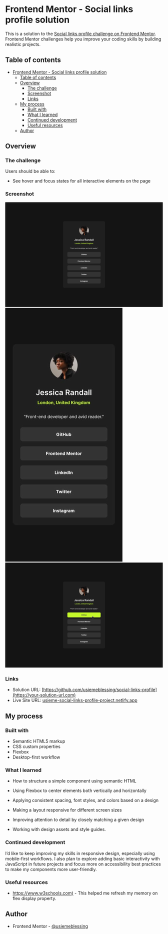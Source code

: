 # Frontend Mentor - Social links profile solution

This is a solution to the [Social links profile challenge on Frontend Mentor](https://www.frontendmentor.io/challenges/social-links-profile-UG32l9m6dQ). Frontend Mentor challenges help you improve your coding skills by building realistic projects.

## Table of contents

- [Frontend Mentor - Social links profile solution](#frontend-mentor---social-links-profile-solution)
  - [Table of contents](#table-of-contents)
  - [Overview](#overview)
    - [The challenge](#the-challenge)
    - [Screenshot](#screenshot)
    - [Links](#links)
  - [My process](#my-process)
    - [Built with](#built-with)
    - [What I learned](#what-i-learned)
    - [Continued development](#continued-development)
    - [Useful resources](#useful-resources)
  - [Author](#author)

## Overview

### The challenge

Users should be able to:

-   See hover and focus states for all interactive elements on the page

### Screenshot

![](./design/destkop-design.jpg)
![](./design/mobile-design.jpg)
![](./design/active-states.jpg)

### Links

-   Solution URL: [https://github.com/usiemeblessing/social-links-profile](https://your-solution-url.com)
-   Live Site URL: [usieme-social-links-profile-project.netlify.app](https://your-live-site-url.com)

## My process

### Built with

-   Semantic HTML5 markup
-   CSS custom properties
-   Flexbox
-   Desktop-first workflow

### What I learned

-   How to structure a simple component using semantic HTML

-   Using Flexbox to center elements both vertically and horizontally

-   Applying consistent spacing, font styles, and colors based on a design

-   Making a layout responsive for different screen sizes

-   Improving attention to detail by closely matching a given design
-   Working with design assets and style guides.

### Continued development

I’d like to keep improving my skills in responsive design, especially using mobile-first workflows. I also plan to explore adding basic interactivity with JavaScript in future projects and focus more on accessibility best practices to make my components more user-friendly.

### Useful resources

-   [https://www.w3schools.com)](https://www.w3schools.com) - This helped me refresh my memory on flex display property.

## Author

-   Frontend Mentor - [@usiemeblessing](https://www.frontendmentor.io/profile/usiemeblessing)
